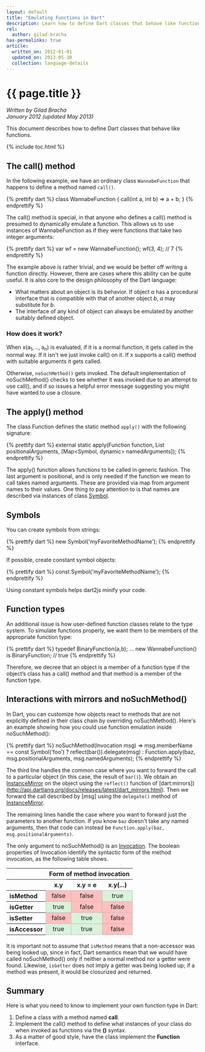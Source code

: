 ```yaml
---
layout: default
title: "Emulating Functions in Dart"
description: Learn how to define Dart classes that behave like functions.
rel:
  author: gilad-bracha
has-permalinks: true
article:
  written_on: 2012-01-01
  updated_on: 2013-05-30
  collection: language-details
---
```


# {{ page.title }}


<em>Written by Gilad Bracha <br>
January 2012
(updated May 2013)</em>

This document describes how to define Dart classes
that behave like functions.

{% include toc.html %}


## The call() method

In the following example, we have an ordinary class `WannabeFunction` that
happens to define a method named `call()`.

{% prettify dart %}
class WannabeFunction {
  call(int a, int b) => a + b;
}
{% endprettify %}

The call() method is special, in that anyone who defines a call() method is
presumed to dynamically emulate a function. This allows us to use instances of
WannabeFunction as if they were functions that take two integer arguments:

{% prettify dart %}
var wf = new WannabeFunction();
wf(3, 4); // 7
{% endprettify %}

The example above is rather trivial, and we would be better off writing a
function directly. However, there are cases where this ability can be quite
useful.  It is also core to the design philosophy of the Dart language:

* What matters about an object is its behavior. If object _a_ has a procedural
interface that is compatible with that of another object _b_, _a_ may
substitute for _b_.
* The interface of any kind of object can always be emulated by another
suitably defined object.

### How does it work?

When x(a<sub>1</sub>, .., a<sub>n</sub>) is evaluated, if it is a normal
function, it gets called in the normal way. If it isn't we just invoke call()
on it. If x supports a call() method with suitable arguments it gets called.

Otherwise, `noSuchMethod()` gets invoked. The default implementation of
noSuchMethod() checks to see whether it was invoked due to an attempt to use call(),
and if so issues a helpful error message suggesting you might have wanted to use
a closure.


## The apply() method

The class Function defines the static method `apply()`
with the following signature:

{% prettify dart %}
external static apply(Function function,
                      List positionalArguments,
                      [Map<Symbol, dynamic> namedArguments]);
{% endprettify %}

The apply() function allows functions to be called in generic fashion. The
last argument is positional, and is only needed if the function we mean to
call takes named arguments.  These are provided via map from argument names to
their values. One thing to pay attention to is that names are described
via instances of class [Symbol](http://api.dartlang.org/docs/releases/latest/dart_core/Symbol.html).


## Symbols

You can create symbols from strings:

{% prettify dart %}
new Symbol('myFavoriteMethodName');
{% endprettify %}

If possible, create constant symbol objects:

{% prettify dart %}
const Symbol('myFavoriteMethodName');
{% endprettify %}

Using constant symbols helps dart2js minify your code.


## Function types

An additional issue is how user-defined function classes relate to the type
system.  To simulate functions properly, we want them to be members of the
appropriate function type:

{% prettify dart %}
typedef BinaryFunction(a,b);
...
new WannabeFunction() is BinaryFunction; // true
{% endprettify %}

Therefore, we decree that an object is a member of a function type if the
object’s class has a call() method and that method is a member of the function
type.

## Interactions with mirrors and noSuchMethod()

In Dart, you can customize how objects react to methods that are not explicitly
defined in their class chain by overriding noSuchMethod(). Here's an example
showing how you could use function emulation inside noSuchMethod():

{% prettify dart %}
noSuchMethod(Invocation msg) =>
    msg.memberName == const Symbol('foo') ?
                            reflect(bar()).delegate(msg)
                            : Function.apply(baz,
                                msg.positionalArguments,
                                msg.namedArguments);
{% endprettify %}

The third line handles the common case where you want to
forward the call to a particular object (in this case, the result of `bar()`).
We obtain an 
[InstanceMirror](http://api.dartlang.org/docs/releases/latest/dart_mirrors/InstanceMirror.html) 
on the object using the `reflect()` function
of [dart:mirrors])(http://api.dartlang.org/docs/releases/latest/dart_mirrors.html).
Then we forward the call described by [msg] using the `delegate()` method of 
[InstanceMirror](http://api.dartlang.org/docs/releases/latest/dart_mirrors/InstanceMirror.html).

The remaining lines handle the case where you want to forward just the parameters to
another function. If you know `baz` doesn't take any named arguments,
then that code can instead be
`Function.apply(baz, msg.positionalArguments)`.

The only argument to noSuchMethod() is an
[Invocation](http://api.dartlang.org/docs/releases/latest/dart_core/Invocation.html).
The boolean properties of Invocation identify the syntactic form of the
method invocation, as the following table shows.

<!-- TODO: move this to stylesheet -->
<style type="text/css">
  .property-table { margin-bottom: 20px;}
  .property-table td {border: 1px solid #bbb; text-align: center;}
  .property-table td.true {background: #d9f2db;}
  .property-table td.false {background: #ffbfbf;}
</style>

<table class="property-table">
<tr>
  <th>&nbsp;</th>
  <th colspan="3">Form of method invocation</th>
</tr>
<tr>
  <th>&nbsp;</th><th>x.y</th><th>x.y = e</th><th>x.y(...)</th>
</tr>
</tr>
  <th align="left">isMethod</th>
  <td class="false"> false </td> <!-- x.y -->
  <td class="false"> false </td> <!-- x.y = e -->
  <td class="true"> true </td>   <!-- x.y(...) -->
</tr>
<tr>
  <th align="left">isGetter</th>
  <td class="true"> true </td>   <!-- x.y -->
  <td class="false"> false </td> <!-- x.y = e -->
  <td class="false"> false </td> <!-- x.y(...) -->
</tr>
<tr>
  <th align="left">isSetter</th>
  <td class="false"> false </td> <!-- x.y -->
  <td class="true"> true </td>   <!-- x.y = e -->
  <td class="false"> false </td> <!-- x.y(...) -->
</tr>
<tr>
  <th align="left">isAccessor</th>
  <td class="true"> true </td>   <!-- x.y -->
  <td class="true"> true </td>   <!-- x.y = e -->
  <td class="false"> false </td> <!-- x.y(...) -->
</tr>
</table>

It is important not to assume that `isMethod` means that a non-accessor was
being looked up, since in fact, Dart semantics mean that we would have called
noSuchMethod() only if neither a normal method nor a getter were found.
Likewise, `isGetter` does not imply a getter was being looked up; if a method
was present, it would be closurized and returned.

## Summary

Here is what you need to know to
implement your own function type in Dart:

1.  Define a class with a method named **call**.
1.  Implement the call() method to define
    what instances of your class do
    when invoked as functions via the **()** syntax.
1.  As a matter of good style,
    have the class implement the **Function** interface.
